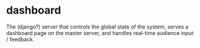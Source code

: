 dashboard
=========

The (django?) server that controls the global state of the system, serves 
a dashboard page on the master server, and handles real-time audience
input / feedback. 
